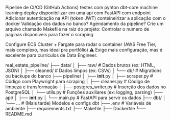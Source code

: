 Pipeline de CI/CD (GitHub Actions)
testes com pyhton
dbt-core
machine learning
deploy
disponibilizar em uma api com FastAPI com endpoint
Adicionar autenticação na API (token JWT)
conteineirizar a aplicação com o docker
Validação dos dados no banco?
Agendamento da pipeline?
Crie um arquivo chamado Makefile na raiz do projeto:
Controlar o numero de paginas disponíveis para fazer o scraping

Configure ECS Cluster + Fargate para rodar o container (AWS Free Tier, mais complexo, mas ideal pra portfólio)
⚠️ Exige mais configuração, mas é excelente para currículos de Data Engineer.



real_estate_pipeline/
├── data/
│   ├── raw/                    # Dados brutos (ex: HTML, JSON)
│   ├── cleaned/                # Dados limpos (ex: CSVs)
│   └── db/                     # Migrations ou backups do banco
├── pipeline/
│   ├── __init__.py
│   ├── scraper.py              # Código com Playwright para scraping
│   ├── cleaner.py              # Código de limpeza e transformação
│   ├── postgres_writer.py      # Inserção dos dados no PostgreSQL
│   └── utils.py                # Funções auxiliares (ex: logging, parsing)
├── api/
│   ├── __init__.py
│   └── main.py                 # FastAPI para servir os dados
├── dbt/
│   └── ...                     # (Mais tarde) Modelos e configs dbt
├── .env                        # Variáveis de ambiente
├── requirements.txt
├── Makefile
├── Dockerfile
└── README.md
